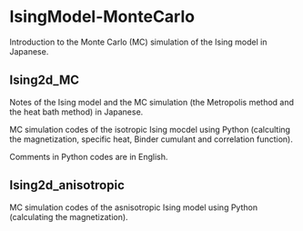 # IsingModel-MonteCarlo

Introduction to the Monte Carlo (MC) simulation of the Ising model in Japanese.

## Ising2d_MC

Notes of the Ising model and the MC simulation (the Metropolis method and the heat bath method) in Japanese.

MC simulation codes of the isotropic Ising mocdel using Python (calculting the magnetization, specific heat, Binder cumulant and correlation function).

Comments in Python codes are in English.

## Ising2d_anisotropic

MC simulation codes of the asnisotropic Ising model using Python (calculating the magnetization).